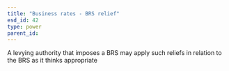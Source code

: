 ```yaml
---
title: "Business rates - BRS relief"
esd_id: 42
type: power
parent_id:  
---
```


A levying authority that imposes a BRS may apply such reliefs in relation to the BRS as it thinks appropriate

